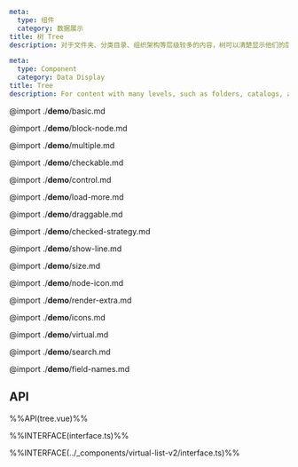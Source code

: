 ```yaml zh-CN
meta:
  type: 组件
  category: 数据展示
title: 树 Tree
description: 对于文件夹、分类目录、组织架构等层级较多的内容，树可以清楚显示他们的层级关系，并具有展开、收起、选择等交互功能。
```

```yaml en-US
meta:
  type: Component
  category: Data Display
title: Tree
description: For content with many levels, such as folders, catalogs, and organizational structures, the tree can clearly show their hierarchical relationship, and has interactive functions such as expanding, collapsing, and selecting.
```

@import ./**demo**/basic.md

@import ./**demo**/block-node.md

@import ./**demo**/multiple.md

@import ./**demo**/checkable.md

@import ./**demo**/control.md

@import ./**demo**/load-more.md

@import ./**demo**/draggable.md

@import ./**demo**/checked-strategy.md

@import ./**demo**/show-line.md

@import ./**demo**/size.md

@import ./**demo**/node-icon.md

@import ./**demo**/render-extra.md

@import ./**demo**/icons.md

@import ./**demo**/virtual.md

@import ./**demo**/search.md

@import ./**demo**/field-names.md

## API

%%API(tree.vue)%%

%%INTERFACE(interface.ts)%%

%%INTERFACE(../\_components/virtual-list-v2/interface.ts)%%
